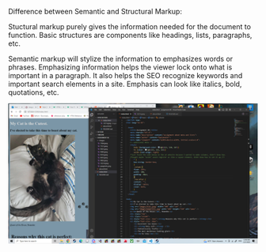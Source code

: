 Difference between Semantic and Structural Markup:

Stuctural markup purely gives the information needed for the document to function. Basic structures are components like headings, lists, paragraphs, etc. 

Semantic markup will stylize the information to emphasizes words or phrases. Emphasizing information helps the viewer lock onto what is important in a paragraph. It also helps the SEO recognize keywords and important search elements in a site. Emphasis can look like italics, bold, quotations, etc.


![screenshot](./images/screenshot7.png)